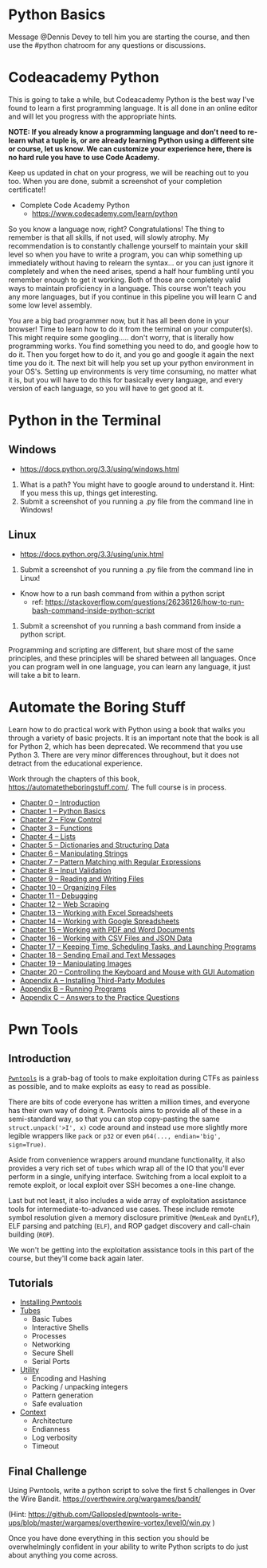 # Python Basics

Message @Dennis Devey to tell him you are starting the course, and then use the #python chatroom for any questions or discussions.

# Codeacademy Python

This is going to take a while, but Codeacademy Python is the best way I've found to learn a first programming language. It is all done in an online editor and will let you progress with the appropriate hints. 

**NOTE: If you already know a programming language and don't need to re-learn what a tuple is, or are already learning Python using a different site or course, let us know. We can customize your experience here, there is no hard rule you have to use Code Academy.**

Keep us updated in chat on your progress, we will be reaching out to you too. When you are done, submit a screenshot of your completion certificate!!

   * Complete Code Academy Python
      * <https://www.codecademy.com/learn/python>

So you know a language now, right? Congratulations! The thing to remember is that all skills, if not used, will slowly atrophy. My recommendation is to constantly challenge yourself to maintain your skill level so when you have to write a program, you can whip something up immediately without having to relearn the syntax... or you can just ignore it completely and when the need arises, spend a half hour fumbling until you remember enough to get it working. Both of those are completely valid ways to maintain proficiency in a language. This course won't teach you any more languages, but if you continue in this pipeline you will learn C and some low level assembly.

 You are a big bad programmer now, but it has all been done in your browser! Time to learn how to do it from the terminal on your computer(s). This might require some googling..... don't worry, that is literally how programming works. You find something you need to do, and google how to do it. Then you forget how to do it, and you go and google it again the next time you do it. The next bit will help you set up your python environment in your OS's. Setting up environments is very time consuming, no matter what it is, but you will have to do this for basically every language, and every version of each language, so you will have to get good at it.

# Python in the Terminal

## Windows 

* <https://docs.python.org/3.3/using/windows.html>
1. What is a path? You might have to google around to understand it. Hint: If you mess this up, things get interesting.
2. Submit a screenshot of you running a .py file from the command line in Windows!

## Linux
* <https://docs.python.org/3.3/using/unix.html>
1. Submit a screenshot of you running a .py file from the command line in Linux!

* Know how to a run bash command from within a python script
   * ref: <https://stackoverflow.com/questions/26236126/how-to-run-bash-command-inside-python-script>
1. Submit a screenshot of you running a bash command from inside a python script.

Programming and scripting are different, but share most of the same principles, and these principles will be shared between all languages. Once you can program well in one language, you can learn any language, it just will take a bit to learn.

# Automate the Boring Stuff

Learn how to do practical work with Python using a book that walks you through a variety of basic projects. It is an important note that the book is all for Python 2, which has been deprecated. We recommend that you use Python 3. There are very minor differences throughout, but it does not detract from the educational experience.

Work through the chapters of this book, <https://automatetheboringstuff.com/>. The full course is in process. 

<ul>
			<li><a href="https://automatetheboringstuff.com//2e/chapter0/">Chapter  0 – Introduction</a></li>
			<li><a href="https://automatetheboringstuff.com//2e/chapter1/">Chapter  1 – Python Basics</a></li>
			<li><a href="https://automatetheboringstuff.com//2e/chapter2/">Chapter  2 – Flow Control</a></li>
			<li><a href="https://automatetheboringstuff.com//2e/chapter3/">Chapter  3 – Functions</a></li>
			<li><a href="https://automatetheboringstuff.com//2e/chapter4/">Chapter  4 – Lists</a></li>
			<li><a href="https://automatetheboringstuff.com//2e/chapter5/">Chapter  5 – Dictionaries and Structuring Data</a></li>
			<li><a href="https://automatetheboringstuff.com//2e/chapter6/">Chapter  6 – Manipulating Strings</a></li>
			<li><a href="https://automatetheboringstuff.com//2e/chapter7/">Chapter  7 – Pattern Matching with Regular Expressions</a></li>
			<li><a href="https://automatetheboringstuff.com//2e/chapter8/">Chapter  8 – Input Validation</a></li>
			<li><a href="https://automatetheboringstuff.com//2e/chapter9/">Chapter  9 – Reading and Writing Files</a></li>
			<li><a href="https://automatetheboringstuff.com//2e/chapter10/">Chapter 10 – Organizing Files</a></li>
			<li><a href="https://automatetheboringstuff.com//2e/chapter11/">Chapter 11 – Debugging</a></li>
			<li><a href="https://automatetheboringstuff.com//2e/chapter12/">Chapter 12 – Web Scraping</a></li>
			<li><a href="https://automatetheboringstuff.com//2e/chapter13/">Chapter 13 – Working with Excel Spreadsheets</a></li>
			<li><a href="https://automatetheboringstuff.com//2e/chapter14/">Chapter 14 – Working with Google Spreadsheets</a></li>
			<li><a href="https://automatetheboringstuff.com//2e/chapter15/">Chapter 15 – Working with PDF and Word Documents</a></li>
			<li><a href="https://automatetheboringstuff.com//2e/chapter16/">Chapter 16 – Working with CSV Files and JSON Data</a></li>
			<li><a href="https://automatetheboringstuff.com//2e/chapter17/">Chapter 17 – Keeping Time, Scheduling Tasks, and Launching Programs</a></li>
			<li><a href="https://automatetheboringstuff.com//2e/chapter18/">Chapter 18 – Sending Email and Text Messages</a></li>
			<li><a href="https://automatetheboringstuff.com//2e/chapter19/">Chapter 19 – Manipulating Images</a></li>
			<li><a href="https://automatetheboringstuff.com//2e/chapter20/">Chapter 20 – Controlling the Keyboard and Mouse with GUI Automation</a></li>
			<li><a href="/2e/appendixa/">Appendix A – Installing Third-Party Modules</a></li>
			<li><a href="/2e/appendixb/">Appendix B – Running Programs</a></li>
			<li><a href="/2e/appendixc/">Appendix C – Answers to the Practice Questions</a></li>
			</ul>


# Pwn Tools

## Introduction

[`Pwntools`](https://pwntools.com) is a grab-bag of tools to make exploitation during CTFs as painless as possible, and to make exploits as easy to read as possible.

There are bits of code everyone has written a million times, and everyone has their own way of doing it.  Pwntools aims to provide all of these in a semi-standard way, so that you can stop copy-pasting the same `struct.unpack('>I', x)` code around and instead use more slightly more legible wrappers like `pack` or `p32` or even `p64(..., endian='big', sign=True)`.

Aside from convenience wrappers around mundane functionality, it also provides a very rich set of `tubes` which wrap all of the IO that you'll ever perform in a single, unifying interface.  Switching from a local exploit to a remote exploit, or local exploit over SSH becomes a one-line change.

Last but not least, it also includes a wide array of exploitation assistance tools for intermediate-to-advanced use cases.  These include remote symbol resolution given a memory disclosure primitive (`MemLeak` and `DynELF`), ELF parsing and patching (`ELF`), and ROP gadget discovery and call-chain building (`ROP`).

We won't be getting into the exploitation assistance tools in this part of the course, but they'll come back again later.

## Tutorials

- [Installing Pwntools](https://github.com/Gallopsled/pwntools-tutorial/blob/master/installing.md)
- [Tubes](https://github.com/Gallopsled/pwntools-tutorial/blob/master/tubes.md)
    + Basic Tubes
    + Interactive Shells
    + Processes
    + Networking
    + Secure Shell
    + Serial Ports
- [Utility](https://github.com/Gallopsled/pwntools-tutorial/blob/master/utility.md)
    + Encoding and Hashing
    + Packing / unpacking integers
    + Pattern generation
    + Safe evaluation
- [Context](https://github.com/Gallopsled/pwntools-tutorial/blob/master/context.md)
    + Architecture
    + Endianness
    + Log verbosity
    + Timeout
    
## Final Challenge

Using Pwntools, write a python script to solve the first 5 challenges in Over the Wire Bandit. <https://overthewire.org/wargames/bandit/>

(Hint: <https://github.com/Gallopsled/pwntools-write-ups/blob/master/wargames/overthewire-vortex/level0/win.py> )


Once you have done everything in this section you should be overwhelmingly confident in your ability to write Python scripts to do just about anything you come across. 
    
